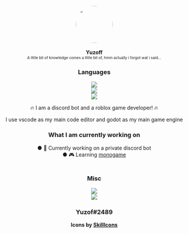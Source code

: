 <p align="center">
  <img width="100" style="border-radius: 50%" src="https://media3.giphy.com/media/2FI59N7rpS0XEINtqm/giphy.gif?cid=790b7611e6d4c8277601b8ace48188426db8e65beea7cd84&rid=giphy.gif&ct=g">
  <br>
  <br>
  <b>Yuzoff</b>
  <br>
  <span style="font-size:10px;!important">A little bit of knowledge comes a little bit of, hmm actually i forgot wat i said...</span>
</p>


<div align="center">
  <h3>Languages</h1>
<img src="https://skillicons.dev/icons?i=js,html,css,cs"></img>
<br/>
<img src="https://skillicons.dev/icons?i=nodejs,java,dart,typescript"></img>
<br/>
<img src="https://skillicons.dev/icons?i=lua,python,cpp"></img>

🔥 I am a discord bot and a roblox game developer! 🔥
  
I use vscode as my main code editor
and godot as my main game engine

<h3>What I am currently working on</h1>
● 🤖 Currently working on a private discord bot
<br/>
● 🎮 Learning <a href="https://www.monogame.net/">monogame</a>
<br/>
<br/>
  <h3>Misc</h1>
<img src="https://skillicons.dev/icons?i=discord,heroku,blender,cloudflare"></img>
<br/>
<img src="https://skillicons.dev/icons?i=figma,gcp,maven,vscode,visualstudio,dotnet"></img>

<h3>Yuzof#2489</h3>
<b>Icons by <a href="https://skillicons.dev">SkillIcons</a></b>
<br/>
</div>


<br/>
<br/>
